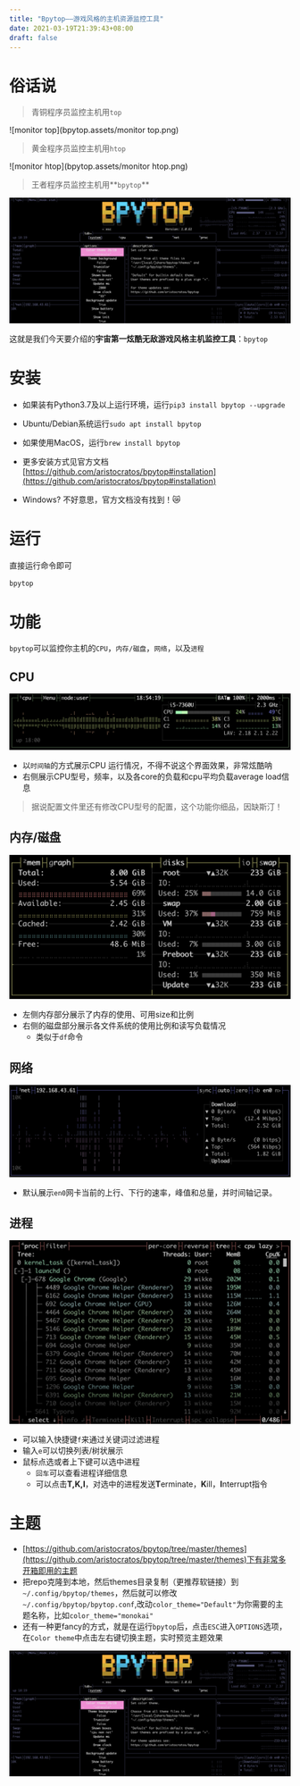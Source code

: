 ```yaml
---
title: "Bpytop——游戏风格的主机资源监控工具"
date: 2021-03-19T21:39:43+08:00
draft: false
---
```


# 俗话说

>  青铜程序员监控主机用`top`

![monitor top](bpytop.assets/monitor top.png)

>  黄金程序员监控主机用`htop`

![monitor htop](bpytop.assets/monitor htop.png)

>  王者程序员监控主机用**`bpytop`**

![image-20210319191316816](bpytop.assets/image-20210319191316816.png)

这就是我们今天要介绍的**宇宙第一炫酷无敌游戏风格主机监控工具**：`bpytop`

# 安装

- 如果装有Python3.7及以上运行环境，运行`pip3 install bpytop --upgrade`
- Ubuntu/Debian系统运行`sudo apt install bpytop`

- 如果使用MacOS，运行`brew install bpytop`
- 更多安装方式见官方文档 [https://github.com/aristocratos/bpytop#installation](https://github.com/aristocratos/bpytop#installation)
- Windows? 不好意思，官方文档没有找到！😿

# 运行

直接运行命令即可

```bash
bpytop
```

# 功能

`bpytop`可以监控你主机的`CPU`，`内存/磁盘`，`网络`，以及`进程`

## CPU

![image-20210319185433130](bpytop.assets/image-20210319185433130.png)

- 以`时间轴`的方式展示CPU 运行情况，不得不说这个界面效果，非常炫酷呐
- 右侧展示CPU型号，频率，以及各core的负载和cpu平均负载average load信息

> 据说配置文件里还有修改CPU型号的配置，这个功能你细品，因缺斯汀！

## 内存/磁盘

![image-20210319182259067](bpytop.assets/image-20210319182259067.png)

- 左侧内存部分展示了内存的使用、可用size和比例
- 右侧的磁盘部分展示各文件系统的使用比例和读写负载情况
  - 类似于`df`命令

## 网络

![image-20210319185459343](bpytop.assets/image-20210319185459343.png)

- 默认展示`en0`网卡当前的上行、下行的速率，峰值和总量，并时间轴记录。

## 进程

![image-20210319182348931](bpytop.assets/image-20210319182348931.png)

- 可以输入快捷键`f`来通过关键词过滤进程
- 输入`e`可以切换列表/树状展示
- 鼠标点选或者上下键可以选中进程
  - `回车`可以查看进程详细信息
  - 可以点击**T,K,I**，对选中的进程发送**T**erminate，**K**ill，**I**nterrupt指令

# 主题

- [https://github.com/aristocratos/bpytop/tree/master/themes](https://github.com/aristocratos/bpytop/tree/master/themes)下有非常多开箱即用的主题
- 把repo克隆到本地，然后themes目录复制（更推荐软链接）到`~/.config/bpytop/themes`，然后就可以修改`~/.config/bpytop/bpytop.conf`,改动`color_theme="Default"`为你需要的主题名称，比如`color_theme="monokai"`
- 还有一种更fancy的方式，就是在运行`bpytop`后，点击`ESC`进入`OPTIONS`选项，在`Color theme`中点击左右键切换主题，实时预览主题效果

![image-20210319191316816](bpytop.assets/image-20210319191316816.png)